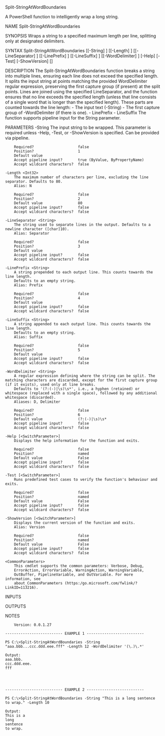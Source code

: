 Split-StringAtWordBoundaries

A PowerShell function to intelligently wrap a long string.

NAME
    Split-StringAtWordBoundaries

SYNOPSIS
    Wraps a string to a specified maximum length per line, splitting only at designated delimiters.


SYNTAX
    Split-StringAtWordBoundaries [[-String] <String>] [[-Length] <Int32>] [[-LineSeparator] <String>] [[-LinePrefix] <String>] [[-LineSuffix] <String>] [[-WordDelimiter] <String>] [-Help] [-Test] [-ShowVersion] [<CommonParameters>]


DESCRIPTION
    The Split-StringAtWordBoundaries function breaks a string into multiple lines, ensuring each line does not exceed the specified length.
    It splits the input string at points matching the provided WordDelimiter regular expression, preserving the first capture group (if present) at the split points.
    Lines are joined using the specified LineSeparator, and the function ensures that no line exceeds the specified length (unless that line consists of a single word that is longer than the specified length).
    These parts are counted towards the line length:
    - The input text (-String)
    - The first capture group of -WordDelimiter (if there is one).
    - LinePrefix
    - LineSuffix
    The function supports pipeline input for the String parameter.


PARAMETERS
    -String <String>
        The input string to be wrapped. This parameter is required unless -Help, -Test, or -ShowVersion is specified. Can be provided via pipeline.

        Required?                    false
        Position?                    1
        Default value
        Accept pipeline input?       true (ByValue, ByPropertyName)
        Accept wildcard characters?  false

    -Length <Int32>
        The maximum number of characters per line, excluding the line separator. Defaults to 80.
        Alias: N

        Required?                    false
        Position?                    2
        Default value                80
        Accept pipeline input?       false
        Accept wildcard characters?  false

    -LineSeparator <String>
        The string used to separate lines in the output. Defaults to a newline character ([char]10).
        Alias: Separator

        Required?                    false
        Position?                    3
        Default value
        Accept pipeline input?       false
        Accept wildcard characters?  false

    -LinePrefix <String>
        A string prepended to each output line. This counts towards the line length.
        Defaults to an empty string.
        Alias: Prefix

        Required?                    false
        Position?                    4
        Default value
        Accept pipeline input?       false
        Accept wildcard characters?  false

    -LineSuffix <String>
        A string appended to each output line. This counts towards the line length.
        Defaults to an empty string.
        Alias: Suffix

        Required?                    false
        Position?                    5
        Default value
        Accept pipeline input?       false
        Accept wildcard characters?  false

    -WordDelimiter <String>
        A regular expression defining where the string can be split. The matching characters are discarded, except for the first capture group (if it exists), used only at line breaks.
        Defaults to '(?:(-)|\s)\s*', i.e., a hyphen (retained) or whitespace (replaced with a single space), followed by any additional whitespace (discarded).
        Aliases: D, Delimiter

        Required?                    false
        Position?                    6
        Default value                (?:(-)|\s)\s*
        Accept pipeline input?       false
        Accept wildcard characters?  false

    -Help [<SwitchParameter>]
        Displays the help information for the function and exits.

        Required?                    false
        Position?                    named
        Default value                False
        Accept pipeline input?       false
        Accept wildcard characters?  false

    -Test [<SwitchParameter>]
        Runs predefined test cases to verify the function's behaviour and exits.

        Required?                    false
        Position?                    named
        Default value                False
        Accept pipeline input?       false
        Accept wildcard characters?  false

    -ShowVersion [<SwitchParameter>]
        Displays the current version of the function and exits.
        Alias: Version

        Required?                    false
        Position?                    named
        Default value                False
        Accept pipeline input?       false
        Accept wildcard characters?  false

    <CommonParameters>
        This cmdlet supports the common parameters: Verbose, Debug,
        ErrorAction, ErrorVariable, WarningAction, WarningVariable,
        OutBuffer, PipelineVariable, and OutVariable. For more information, see
        about_CommonParameters (https:/go.microsoft.com/fwlink/?LinkID=113216).

INPUTS

OUTPUTS

NOTES


        Version: 0.0.1.27

    -------------------------- EXAMPLE 1 --------------------------

    PS C:\>Split-StringAtWordBoundaries -String "aaa.bbb...ccc.ddd.eee.fff" -Length 12 -WordDelimiter '(\.)\.*'

    Output:
    aaa.bbb.
    ccc.ddd.eee.
    fff




    -------------------------- EXAMPLE 2 --------------------------

    PS C:\>Split-StringAtWordBoundaries -String "This is a long sentence to wrap." -Length 10

    Output:
    This is a
    long
    sentence
    to wrap.
